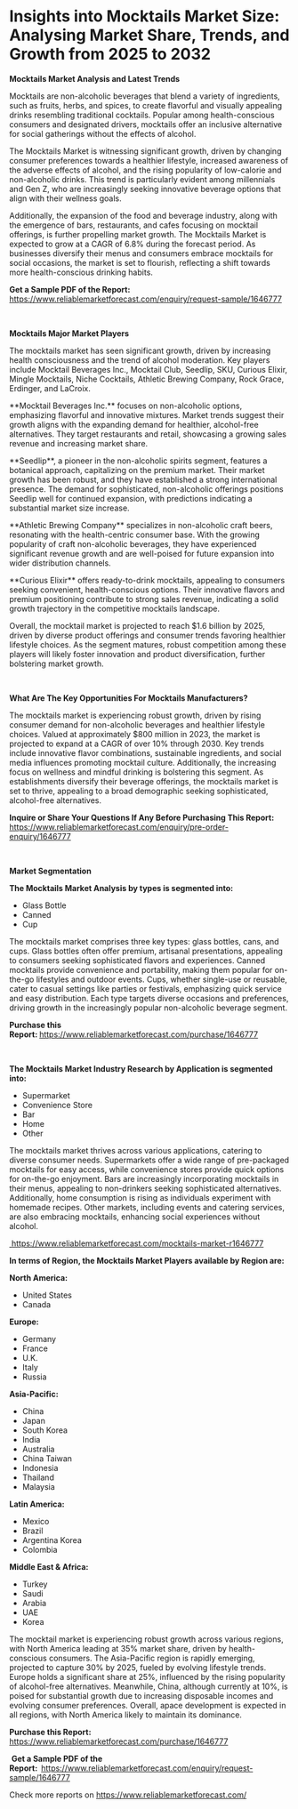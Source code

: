 <p><h1>Insights into Mocktails Market Size: Analysing Market Share, Trends, and Growth from 2025 to 2032</h1></p><p><strong>Mocktails Market Analysis and Latest Trends</strong></p>
<p><p>Mocktails are non-alcoholic beverages that blend a variety of ingredients, such as fruits, herbs, and spices, to create flavorful and visually appealing drinks resembling traditional cocktails. Popular among health-conscious consumers and designated drivers, mocktails offer an inclusive alternative for social gatherings without the effects of alcohol.</p><p>The Mocktails Market is witnessing significant growth, driven by changing consumer preferences towards a healthier lifestyle, increased awareness of the adverse effects of alcohol, and the rising popularity of low-calorie and non-alcoholic drinks. This trend is particularly evident among millennials and Gen Z, who are increasingly seeking innovative beverage options that align with their wellness goals.</p><p>Additionally, the expansion of the food and beverage industry, along with the emergence of bars, restaurants, and cafes focusing on mocktail offerings, is further propelling market growth. The Mocktails Market is expected to grow at a CAGR of 6.8% during the forecast period. As businesses diversify their menus and consumers embrace mocktails for social occasions, the market is set to flourish, reflecting a shift towards more health-conscious drinking habits.</p></p>
<p><strong>Get a Sample PDF of the Report:&nbsp;</strong> <a href="https://www.reliablemarketforecast.com/enquiry/request-sample/1646777?utm_campaign=2478&utm_medium=2&utm_source=Github&utm_content=ia&utm_term=07042025&utm_id=mocktails">https://www.reliablemarketforecast.com/enquiry/request-sample/1646777</a></p>
<p>&nbsp;</p>
<p><strong>Mocktails Major Market Players</strong></p>
<p><p>The mocktails market has seen significant growth, driven by increasing health consciousness and the trend of alcohol moderation. Key players include Mocktail Beverages Inc., Mocktail Club, Seedlip, SKU, Curious Elixir, Mingle Mocktails, Niche Cocktails, Athletic Brewing Company, Rock Grace, Erdinger, and LaCroix.</p><p>**Mocktail Beverages Inc.** focuses on non-alcoholic options, emphasizing flavorful and innovative mixtures. Market trends suggest their growth aligns with the expanding demand for healthier, alcohol-free alternatives. They target restaurants and retail, showcasing a growing sales revenue and increasing market share.</p><p>**Seedlip**, a pioneer in the non-alcoholic spirits segment, features a botanical approach, capitalizing on the premium market. Their market growth has been robust, and they have established a strong international presence. The demand for sophisticated, non-alcoholic offerings positions Seedlip well for continued expansion, with predictions indicating a substantial market size increase.</p><p>**Athletic Brewing Company** specializes in non-alcoholic craft beers, resonating with the health-centric consumer base. With the growing popularity of craft non-alcoholic beverages, they have experienced significant revenue growth and are well-poised for future expansion into wider distribution channels.</p><p>**Curious Elixir** offers ready-to-drink mocktails, appealing to consumers seeking convenient, health-conscious options. Their innovative flavors and premium positioning contribute to strong sales revenue, indicating a solid growth trajectory in the competitive mocktails landscape.</p><p>Overall, the mocktail market is projected to reach $1.6 billion by 2025, driven by diverse product offerings and consumer trends favoring healthier lifestyle choices. As the segment matures, robust competition among these players will likely foster innovation and product diversification, further bolstering market growth.</p></p>
<p>&nbsp;</p>
<p><strong>What Are The Key Opportunities For Mocktails Manufacturers?</strong></p>
<p><p>The mocktails market is experiencing robust growth, driven by rising consumer demand for non-alcoholic beverages and healthier lifestyle choices. Valued at approximately $800 million in 2023, the market is projected to expand at a CAGR of over 10% through 2030. Key trends include innovative flavor combinations, sustainable ingredients, and social media influences promoting mocktail culture. Additionally, the increasing focus on wellness and mindful drinking is bolstering this segment. As establishments diversify their beverage offerings, the mocktails market is set to thrive, appealing to a broad demographic seeking sophisticated, alcohol-free alternatives.</p></p>
<p><strong>Inquire or Share Your Questions If Any Before Purchasing This Report:</strong> <a href="https://www.reliablemarketforecast.com/enquiry/pre-order-enquiry/1646777?utm_campaign=2478&utm_medium=2&utm_source=Github&utm_content=ia&utm_term=07042025&utm_id=mocktails">https://www.reliablemarketforecast.com/enquiry/pre-order-enquiry/1646777</a></p>
<p>&nbsp;</p>
<p><strong>Market Segmentation</strong></p>
<p><strong>The Mocktails Market Analysis by types is segmented into:</strong></p>
<p><ul><li>Glass Bottle</li><li>Canned</li><li>Cup</li></ul></p>
<p><p>The mocktails market comprises three key types: glass bottles, cans, and cups. Glass bottles often offer premium, artisanal presentations, appealing to consumers seeking sophisticated flavors and experiences. Canned mocktails provide convenience and portability, making them popular for on-the-go lifestyles and outdoor events. Cups, whether single-use or reusable, cater to casual settings like parties or festivals, emphasizing quick service and easy distribution. Each type targets diverse occasions and preferences, driving growth in the increasingly popular non-alcoholic beverage segment.</p></p>
<p><strong>Purchase this Report:&nbsp;</strong><a href="https://www.reliablemarketforecast.com/purchase/1646777?utm_campaign=2478&utm_medium=2&utm_source=Github&utm_content=ia&utm_term=07042025&utm_id=mocktails">https://www.reliablemarketforecast.com/purchase/1646777</a></p>
<p>&nbsp;</p>
<p><strong>The Mocktails Market Industry Research by Application is segmented into:</strong></p>
<p><ul><li>Supermarket</li><li>Convenience Store</li><li>Bar</li><li>Home</li><li>Other</li></ul></p>
<p><p>The mocktails market thrives across various applications, catering to diverse consumer needs. Supermarkets offer a wide range of pre-packaged mocktails for easy access, while convenience stores provide quick options for on-the-go enjoyment. Bars are increasingly incorporating mocktails in their menus, appealing to non-drinkers seeking sophisticated alternatives. Additionally, home consumption is rising as individuals experiment with homemade recipes. Other markets, including events and catering services, are also embracing mocktails, enhancing social experiences without alcohol.</p></p>
<p><a href="https://www.reliablemarketforecast.com/mocktails-market-r1646777?utm_campaign=2478&utm_medium=2&utm_source=Github&utm_content=ia&utm_term=07042025&utm_id=mocktails">&nbsp;https://www.reliablemarketforecast.com/mocktails-market-r1646777</a></p>
<p><strong>In terms of Region, the Mocktails Market Players available by Region are:</strong></p>
<p>
    <p> <strong> North America: </strong>
        <ul>
            <li>United States</li>
            <li>Canada</li>
        </ul>
        </p> 
    <p> <strong> Europe: </strong>
        <ul>
            <li>Germany</li>
            <li>France</li>
            <li>U.K.</li>
            <li>Italy</li>
            <li>Russia</li>
        </ul>
        </p> 
    <p> <strong> Asia-Pacific: </strong>
        <ul>
            <li>China</li>
            <li>Japan</li>
            <li>South Korea</li>
            <li>India</li>
            <li>Australia</li>
            <li>China Taiwan</li>
            <li>Indonesia</li>
            <li>Thailand</li>
            <li>Malaysia</li>
        </ul>
        </p> 
    <p> <strong> Latin America: </strong>
        <ul>
            <li>Mexico</li>
            <li>Brazil</li>
            <li>Argentina Korea</li>
            <li>Colombia</li>
        </ul>
        </p> 
    <p> <strong> Middle East & Africa: </strong>
        <ul>
            <li>Turkey</li>
            <li>Saudi</li>
            <li>Arabia</li>
            <li>UAE</li>
            <li>Korea</li>
        </ul>
    </p>
    </p>
<p><p>The mocktail market is experiencing robust growth across various regions, with North America leading at 35% market share, driven by health-conscious consumers. The Asia-Pacific region is rapidly emerging, projected to capture 30% by 2025, fueled by evolving lifestyle trends. Europe holds a significant share at 25%, influenced by the rising popularity of alcohol-free alternatives. Meanwhile, China, although currently at 10%, is poised for substantial growth due to increasing disposable incomes and evolving consumer preferences. Overall, apace development is expected in all regions, with North America likely to maintain its dominance.</p></p>
<p><strong>Purchase this Report: </strong><a href="https://www.reliablemarketforecast.com/purchase/1646777?utm_campaign=2478&utm_medium=2&utm_source=Github&utm_content=ia&utm_term=07042025&utm_id=mocktails">https://www.reliablemarketforecast.com/purchase/1646777</a></p>
<p>&nbsp;<strong>Get a Sample PDF of the Report:&nbsp;&nbsp;</strong><a href="https://www.reliablemarketforecast.com/enquiry/request-sample/1646777?utm_campaign=2478&utm_medium=2&utm_source=Github&utm_content=ia&utm_term=07042025&utm_id=mocktails">https://www.reliablemarketforecast.com/enquiry/request-sample/1646777</a></p>
<p><strong></strong></p>
<p>Check more reports on <a href="https://www.reliablemarketforecast.com/?utm_campaign=2478&utm_medium=2&utm_source=Github&utm_content=ia&utm_term=07042025&utm_id=mocktails">https://www.reliablemarketforecast.com/</a></p>